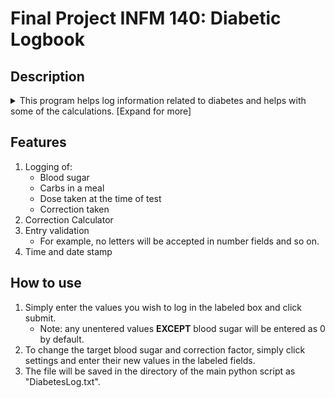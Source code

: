 <h1>Final Project INFM 140: Diabetic Logbook</h1>

<h2>Description</h2>
<details>
  <summary>This program helps log information related to diabetes and helps with some of the calculations. [Expand for more]</summary>
<ul>
  <li>This program is intended to make logging the blood sugar, carbs in a meal(if applicable), and the dose(if applicable), of someone with diabetes simpler.</li>
  <li>It now also gives the correction as well as dates and times the entries.</li>
</ul>
</details>

<h2>Features</h2>
<ol>
  <li>
    Logging of:
    <ul>
     <li>Blood sugar</li>
     <li>Carbs in a meal</li>
     <li>Dose taken at the time of test</li>
     <li>Correction taken</li>
    </ul>
  </li>
  <li>Correction Calculator</li>
  <li>Entry validation
     <ul>
       <li>For example, no letters will be accepted in number fields and so on.</li>
     </ul>
  </li>
  <li>Time and date stamp</li>
</ol>

<h2>How to use</h2>
<ol>
  <li>Simply enter the values you wish to log in the labeled box and click submit.
    <ul>
      <li>Note: any unentered values <b>EXCEPT</b> blood sugar will be entered as 0 by default.</li>
    </ul>
  </li> 
  <li>To change the target blood sugar and correction factor, simply click settings and enter their new values in the labeled fields.</li>
  <li>The file will be saved in the directory of the main python script as "DiabetesLog.txt".</li>
</ol>

